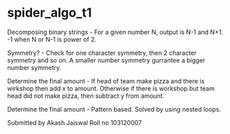 # spider_algo_t1
Decomposing binary strings - For a given number N, output is N-1 and N+1. -1 when N or N-1 is power of 2.

Symmetry? - Check for one character symmetry, then 2 character symmetry and so on. A smaller number symmetry gurrantee a bigger number symmetry.

Determine the final amount - If head of team make pizza and there is wirkshop then add x to amount. Otherwise if there is workshop but team head did not make pizza, then subtract y from amount.

Determine the final amount - Pattern based. Solved by using nested loops.

Submitted by Akash Jaiswal
Roll no 103120007
